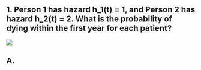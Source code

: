 ## 1. Person 1 has hazard h_1(t) = 1, and Person 2 has hazard h_2(t) = 2. What is the probability of dying within the first year for each patient?

<img src="https://render.githubusercontent.com/render/math?math=S(t)=exp{\int_0^t h(t) ds}">

## A.
